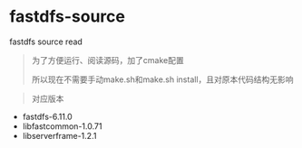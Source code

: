 # fastdfs-source
fastdfs source read

> 为了方便运行、阅读源码，加了cmake配置
>
> 所以现在不需要手动make.sh和make.sh install，且对原本代码结构无影响

> 对应版本
>
* fastdfs-6.11.0
* libfastcommon-1.0.71
* libserverframe-1.2.1